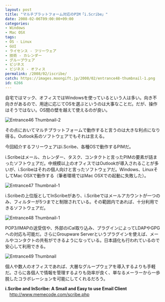 ```yaml
---
layout: post
title: "マルチプラットフォーム対応のPIM「i.Scribe」"
date: 2008-02-06T09:00:00+09:00
categories:
- Windows
- Mac OSX
tags: 
- OS - Linux
- GUI
- ライセンス - フリーウェア
- 技術 - カレンダー
- グループウェア
- ビジネス
- ビジネス - オフィス
permalink: /2008/02/iscribe/
catch: https://images.moongift.jp/2008/02/entrance48-thumbnail-1.png
id: 6266
---
```

自宅ではマック、オフィスではWindowsを使っているという人は多い。向き不向きがあるので、用途に応じてOSを選ぶというのは大事なことだ。だが、操作はそうではない。OS間の壁を越えて使えるのが良い。   
  
 ![Entrance46 Thumbnail-2](https://images.moongift.jp/2008/02/entrance46-thumbnail-2.png)  
  
その点においてマルチプラットフォームで動作すると言うのは大きな利点になり得る。Outlook系のソフトウェアでもそれは言える。   
  
今回紹介するフリーウェアはi.Scribe、各種OSで動作するPIMだ。   
<!--more-->  
i.Scribeはメール、カレンダー、タスク、コンタクトと言ったPIMの要素が詰まったソフトウェアだ。中規模以上のオフィスではOutlookが導入されることが多いが、i.Scribeはそれの個人向けと言ったソフトウェアだ。Windows、LinuxそしてMac OSXで動作する（筆者環境ではMac OSXでの起動に失敗した）。   
  
 ![Entrance47 Thumbnail-1](https://images.moongift.jp/2008/02/entrance47-thumbnail-1.png)  
  
i.Scribeの上位版としてInScribeがあり、i.Scribeではメールアカウントが一つのみ、フィルターが5つまでと制限されている。その範囲内であれば、十分利用できるソフトウェアだ。   
  
 ![Entrance48 Thumbnail-1](https://images.moongift.jp/2008/02/entrance48-thumbnail-1.png)  
  
POP3/IMAPの送受信や、外部のiCal取り込み、プラグインによってLDAPやGPGへの対応も可能だ。さらにGroupware Serverというプラグインを使えば、メールやコンタクトの共有ができるようになっている。日本語化も行われているので安心して利用できる。   
  
 ![Entrance49 Thumbnail](https://images.moongift.jp/2008/02/entrance49-thumbnail.png)  
  
個人や数人のオフィスであれば、大層なグループウェアを導入するよりも手軽だ。さらに各個人で情報を管理するよりも効率が良く、単なるメーラーから一歩脱したコラボレーションを可能にしてくれるだろう。   
  
**i.Scribe and InScribe: A Small and Easy to use Email Client**   
　[http://www.memecode.com/scribe.php   
](http://www.memecode.com/scribe.php)

